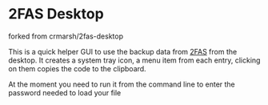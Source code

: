 2FAS Desktop 
===

forked from crmarsh/2fas-desktop

This is a quick helper GUI to use the backup data from [2FAS](https://2fas.com/) from the desktop. It creates a system tray icon, a menu item from each entry, clicking on them copies the code to the clipboard.

At the moment you need to run it from the command line to enter the password needed to load your file 
